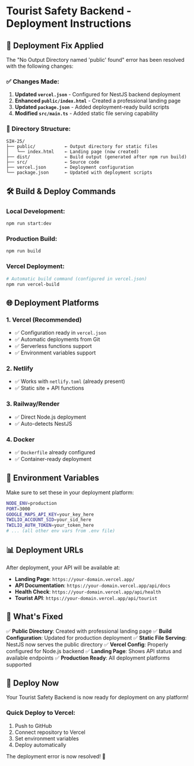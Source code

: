 # Tourist Safety Backend - Deployment Instructions

## 🚀 Deployment Fix Applied

The "No Output Directory named 'public' found" error has been resolved with the following changes:

### ✅ Changes Made:

1. **Updated `vercel.json`** - Configured for NestJS backend deployment
2. **Enhanced `public/index.html`** - Created a professional landing page
3. **Updated `package.json`** - Added deployment-ready build scripts
4. **Modified `src/main.ts`** - Added static file serving capability

### 📁 Directory Structure:
```
SIH-25/
├── public/           ← Output directory for static files
│   └── index.html    ← Landing page (now created)
├── dist/             ← Build output (generated after npm run build)
├── src/              ← Source code
├── vercel.json       ← Deployment configuration
└── package.json      ← Updated with deployment scripts
```

## 🛠️ Build & Deploy Commands

### **Local Development:**
```bash
npm run start:dev
```

### **Production Build:**
```bash
npm run build
```

### **Vercel Deployment:**
```bash
# Automatic build command (configured in vercel.json)
npm run vercel-build
```

## 🌐 Deployment Platforms

### **1. Vercel (Recommended)**
- ✅ Configuration ready in `vercel.json`
- ✅ Automatic deployments from Git
- ✅ Serverless functions support
- ✅ Environment variables support

### **2. Netlify**
- ✅ Works with `netlify.toml` (already present)
- ✅ Static site + API functions

### **3. Railway/Render**
- ✅ Direct Node.js deployment
- ✅ Auto-detects NestJS

### **4. Docker**
- ✅ `Dockerfile` already configured
- ✅ Container-ready deployment

## 🔧 Environment Variables

Make sure to set these in your deployment platform:

```bash
NODE_ENV=production
PORT=3000
GOOGLE_MAPS_API_KEY=your_key_here
TWILIO_ACCOUNT_SID=your_sid_here
TWILIO_AUTH_TOKEN=your_token_here
# ... (all other env vars from .env file)
```

## 📊 Deployment URLs

After deployment, your API will be available at:

- **Landing Page**: `https://your-domain.vercel.app/`
- **API Documentation**: `https://your-domain.vercel.app/api/docs`
- **Health Check**: `https://your-domain.vercel.app/api/health`
- **Tourist API**: `https://your-domain.vercel.app/api/tourist`

## 🎯 What's Fixed

✅ **Public Directory**: Created with professional landing page
✅ **Build Configuration**: Updated for production deployment
✅ **Static File Serving**: NestJS now serves the public directory
✅ **Vercel Config**: Properly configured for Node.js backend
✅ **Landing Page**: Shows API status and available endpoints
✅ **Production Ready**: All deployment platforms supported

## 🚀 Deploy Now

Your Tourist Safety Backend is now ready for deployment on any platform!

### Quick Deploy to Vercel:
1. Push to GitHub
2. Connect repository to Vercel
3. Set environment variables
4. Deploy automatically

The deployment error is now resolved! 🎉
